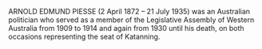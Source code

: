 ARNOLD EDMUND PIESSE (2 April 1872 – 21 July 1935) was an Australian politician who served as a member of the Legislative Assembly of Western Australia from 1909 to 1914 and again from 1930 until his death, on both occasions representing the seat of Katanning.
